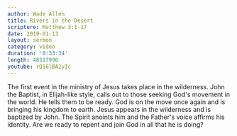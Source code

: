 ```yaml
---
author: Wade Allen
title: Rivers in the Desert
scripture: Matthew 3:1-17
date: 2019-01-13
layout: sermon
category: video
duration: '0:33:34' 
length: 48337996
youtube: rQ16lBA2yIc
---
```


The first event in the ministry of Jesus takes place in the wilderness. John the Baptist, in Elijah-like style, calls out to those seeking God's movement in the world. He tells them to be ready. God is on the move once again and is bringing his kingdom to earth. Jesus appears in the wilderness and is baptized by John. The Spirit anoints him and the Father's voice affirms his identity. Are we ready to repent and join God in all that he is doing?
